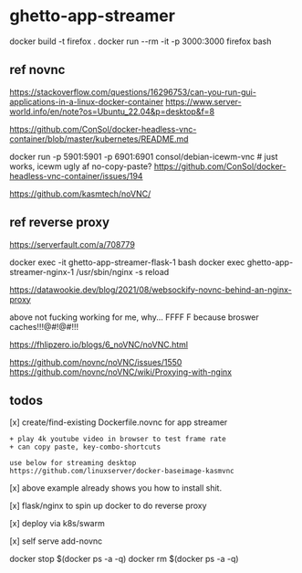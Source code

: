 # ghetto-app-streamer


docker build -t firefox .
docker run --rm -it -p 3000:3000 firefox bash

## ref novnc

https://stackoverflow.com/questions/16296753/can-you-run-gui-applications-in-a-linux-docker-container
https://www.server-world.info/en/note?os=Ubuntu_22.04&p=desktop&f=8

https://github.com/ConSol/docker-headless-vnc-container/blob/master/kubernetes/README.md

docker run -p 5901:5901 -p 6901:6901 consol/debian-icewm-vnc # just works, icewm ugly af
no-copy-paste? https://github.com/ConSol/docker-headless-vnc-container/issues/194

https://github.com/kasmtech/noVNC/


## ref reverse proxy

https://serverfault.com/a/708779

docker exec -it ghetto-app-streamer-flask-1 bash
docker exec ghetto-app-streamer-nginx-1 /usr/sbin/nginx -s reload

https://datawookie.dev/blog/2021/08/websockify-novnc-behind-an-nginx-proxy

above not fucking working for me, why...
FFFF F because broswer caches!!!@#!@#!!!

https://fhlipzero.io/blogs/6_noVNC/noVNC.html

https://github.com/novnc/noVNC/issues/1550
https://github.com/novnc/noVNC/wiki/Proxying-with-nginx


## todos

[x] create/find-existing Dockerfile.novnc for app streamer

    + play 4k youtube video in browser to test frame rate
    + can copy paste, key-combo-shortcuts

    use below for streaming desktop
    https://github.com/linuxserver/docker-baseimage-kasmvnc

[x] above example already shows you how to install shit.

[x] flask/nginx to spin up docker to do reverse proxy

[x] deploy via k8s/swarm

[x] self serve add-novnc

docker stop $(docker ps -a -q)
docker rm $(docker ps -a -q)


```
